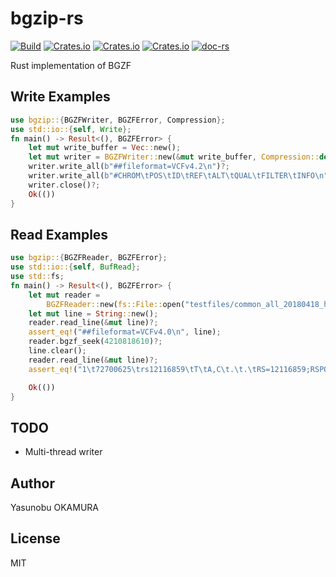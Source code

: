 bgzip-rs
========

[![Build](https://github.com/informationsea/bgzip-rs/actions/workflows/build.yml/badge.svg)](https://github.com/informationsea/bgzip-rs/actions/workflows/build.yml)
[![Crates.io](https://img.shields.io/crates/v/bgzip)](https://crates.io/crates/bgzip)
[![Crates.io](https://img.shields.io/crates/d/bgzip)](https://crates.io/crates/bgzip)
[![Crates.io](https://img.shields.io/crates/l/bgzip)](https://crates.io/crates/bgzip)
[![doc-rs](https://docs.rs/bgzip/badge.svg)](https://docs.rs/bgzip)

Rust implementation of BGZF

Write Examples
--------
```rust
use bgzip::{BGZFWriter, BGZFError, Compression};
use std::io::{self, Write};
fn main() -> Result<(), BGZFError> {
    let mut write_buffer = Vec::new();
    let mut writer = BGZFWriter::new(&mut write_buffer, Compression::default());
    writer.write_all(b"##fileformat=VCFv4.2\n")?;
    writer.write_all(b"#CHROM\tPOS\tID\tREF\tALT\tQUAL\tFILTER\tINFO\n")?;
    writer.close()?;
    Ok(())
}
```

Read Examples
--------
```rust
use bgzip::{BGZFReader, BGZFError};
use std::io::{self, BufRead};
use std::fs;
fn main() -> Result<(), BGZFError> {
    let mut reader =
        BGZFReader::new(fs::File::open("testfiles/common_all_20180418_half.vcf.gz")?)?;
    let mut line = String::new();
    reader.read_line(&mut line)?;
    assert_eq!("##fileformat=VCFv4.0\n", line);
    reader.bgzf_seek(4210818610)?;
    line.clear();
    reader.read_line(&mut line)?;
    assert_eq!("1\t72700625\trs12116859\tT\tA,C\t.\t.\tRS=12116859;RSPOS=72700625;dbSNPBuildID=120;SSR=0;SAO=0;VP=0x05010008000517053e000100;GENEINFO=LOC105378798:105378798;WGT=1;VC=SNV;SLO;INT;ASP;VLD;G5A;G5;HD;GNO;KGPhase1;KGPhase3;CAF=0.508,.,0.492;COMMON=1;TOPMED=0.37743692660550458,0.00608435270132517,0.61647872069317023\n", line);

    Ok(())
}
```

TODO
----

* Multi-thread writer

Author
------

Yasunobu OKAMURA

License
-------

MIT

